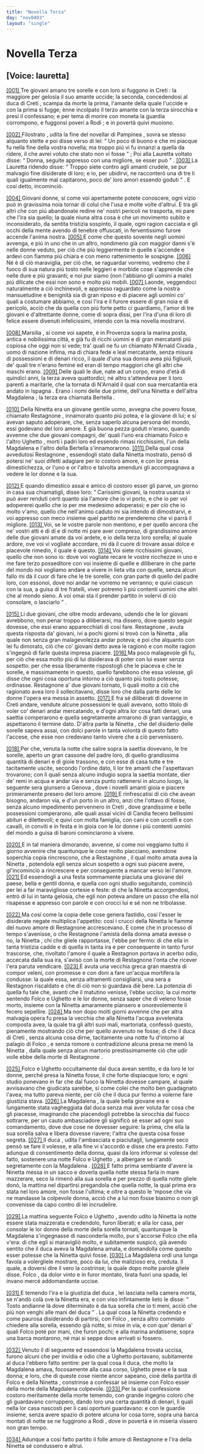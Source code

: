 ```yaml
---
title: "Novella Terza"
day: "nov0403"
layout: "single"
---
```

<div id="nov0403" type="novella" who="lauretta">
 <h1>
  Novella Terza
 </h1>
 <p>
  <h2>
   [Voice: lauretta]
  </h2>
 </p>
 <argument>
  <p>
   <a href="{{ site.baseurl }}enDecameron/nov0403#p04030001">
    [001]
   </a>
   Tre giovani amano tre sorelle e con loro si fuggono in
   <name placeref="creta" type="place">
    Creti
   </name>
   : la maggiore per gelosia il suo amante uccide; la seconda, concedendosi al
   <name persref="ducacreti" type="person">
    duca di Creti
   </name>
   , scampa da morte la prima, l'amante della quale l'uccide e con la prima si fugge; &egrave;nne incolpato il terzo amante con la terza sirocchia e presi il confessano; e per tema di morire con moneta la guardia corrompono, e fuggonsi poveri a
   <name placeref="rodi" type="place">
    Rodi
   </name>
   ; e in povert&agrave; quivi muoiono.
  </p>
 </argument>
 <div3 type="commentary" who="author">
  <p>
   <a href="{{ site.baseurl }}enDecameron/nov0403#p04030002">
    [002]
   </a>
   <name persref="filostrato" type="person">
    Filostrato
   </name>
   , udita la fine del novellar di
   <name persref="pampinea" type="person">
    Pampinea
   </name>
   , sovra se stesso alquanto stette e poi disse verso di lei:
   <q direct="unspecified" who="filostrato">
    Un poco di buono e che mi piacque fu nella fine della vostra novella; ma troppo pi&uacute; vi fu innanzi a quella da ridere, il che avrei voluto che stato non vi fosse
   </q>
   ; Poi alla
   <name persref="lauretta" type="person">
    Lauretta
   </name>
   voltato disse:
   <q direct="unspecified" who="filostrato">
    Donna, seguite appresso con una migliore, se esser pu&ograve;
   </q>
   .
   <a href="{{ site.baseurl }}enDecameron/nov0403#p04030003">
    [003]
   </a>
   La
   <name persref="lauretta" type="person">
    Lauretta
   </name>
   ridendo disse:
   <q direct="unspecified" who="lauretta">
    Troppo siete contro agli amanti crudele, se pur malvagio fine disiderate di loro; e io, per ubidirvi, ne racconter&ograve; una di tre li quali igualmente mal capitarono, poco de' loro amori essendo goduti
   </q>
   . E cos&iacute; detto, incominci&ograve;.
  </p>
 </div3>
 <div3 type="commentary" who="lauretta">
  <p>
   <a href="{{ site.baseurl }}enDecameron/nov0403#p04030004">
    [004]
   </a>
   Giovani donne, s&iacute; come voi apertamente potete conoscere, ogni vizio pu&ograve; in gravissima noia tornar di colui che l'usa e molte volte d'altrui. E tra gli altri che con pi&uacute; abandonate redine ne' nostri pericoli ne trasporta, mi pare che l'ira sia quello; la quale niuna altra cosa &egrave; che un movimento subito e inconsiderato, da sentita tristizia sospinto, il quale, ogni ragion cacciata e gli occhi della mente avendo di tenebre offuscati, in ferventissimo furore accende l'anima nostra.
   <a href="{{ site.baseurl }}enDecameron/nov0403#p04030005">
    [005]
   </a>
   E come che questo sovente negli uomini avvenga, e pi&uacute; in uno che in un altro, nondimeno gi&agrave; con maggior danni s'&egrave; nelle donne veduto, per ci&ograve; che pi&uacute; leggiermente in quelle s'accende e ardevi con fiamma pi&uacute; chiara e con meno rattenimento le sospigne.
   <a href="{{ site.baseurl }}enDecameron/nov0403#p04030006">
    [006]
   </a>
   N&eacute; &egrave; di ci&ograve; maraviglia, per ci&ograve; che, se raguardar vorremo, vedremo che il fuoco di sua natura pi&uacute; tosto nelle leggieri e morbide cose s'apprende che nelle dure e pi&uacute; gravanti; e noi pur siamo (non l'abbiano gli uomini a male) pi&uacute; dilicate che essi non sono e molto pi&uacute; mobili.
   <a href="{{ site.baseurl }}enDecameron/nov0403#p04030007">
    [007]
   </a>
   Laonde, veggendoci naturalmente a ci&ograve; inchinevoli, e appresso raguardato come la nostra mansuetudine e benignit&agrave; sia di gran riposo e di piacere agli uomini co' quali a costumare abbiamo, e cos&iacute; l'ira e il furore essere di gran noia e di pericolo, acci&ograve; che da quella con pi&uacute; forte petto ci guardiamo, l'amor di tre giovani e d'altrettante donne, come di sopra dissi, per l'ira d'una di loro di felice essere divenuti infelicissimi, intendo con la mia novella mostrarvi.
  </p>
 </div3>
 <p>
  <a href="{{ site.baseurl }}enDecameron/nov0403#p04030008">
   [008]
  </a>
  <name placeref="marsiglia" type="place">
   Marsilia
  </name>
  , s&iacute; come voi sapete, &egrave; in
  <name placeref="provenza" type="place">
   Provenza
  </name>
  sopra la marina posta, antica e nobilissima citt&agrave;, e gi&agrave; fu di ricchi uomini e di gran mercatanti pi&uacute; copiosa che oggi non si vede; tra' quali ne fu un chiamato
  <name persref="narnaldcivada" type="person">
   N'Arnald Civada
  </name>
  , uomo di nazione infima, ma di chiara fede e leal mercatante, senza misura di possessioni e di denari ricco, il quale d'una sua donna avea pi&uacute; figliuoli, de' quali tre n'erano femine ed eran di tempo maggiori che gli altri che maschi erano.
  <a href="{{ site.baseurl }}enDecameron/nov0403#p04030009">
   [009]
  </a>
  Delle quali le due, nate ad un corpo, erano d'et&agrave; di quindici anni, la terza aveva quattordici; n&eacute; altro s'attendeva per li loro parenti a maritarle, che la tornata di
  <name persref="narnaldcivada" type="person">
   N'Arnald
  </name>
  il qual con sua mercatantia era andato in
  <name placeref="spagna" type="place">
   Ispagna
  </name>
  . Erano i nomi delle due prime, dell'una
  <name persref="ninettacivada" type="person">
   Ninetta
  </name>
  e dell'altra
  <name persref="magdalenacivada" type="person">
   Magdalena
  </name>
  ; la terza era chiamata
  <name persref="bertellacivada" type="person">
   Bertella
  </name>
  .
 </p>
 <p>
  <a href="{{ site.baseurl }}enDecameron/nov0403#p04030010">
   [010]
  </a>
  Della
  <name persref="ninettacivada" type="person">
   Ninetta
  </name>
  era un giovane gentile uomo, avvegna che povero fosse, chiamato
  <name persref="restagnone" type="person">
   Restagnone
  </name>
  , innamorato quanto pi&uacute; potea, e la giovane di lui; e s&iacute; avevan saputo adoperare, che, senza saperlo alcuna persona del mondo, essi godevano del loro amore. E gi&agrave; buona pezza goduti n'erano, quando avvenne che due giovani compagni, de' quali l'uno era chiamato
  <name persref="folco" type="person">
   Folco
  </name>
  e l'altro
  <name persref="ughetto" type="person">
   Ughetto
  </name>
  , morti i padri loro ed essendo rimasi ricchissimi, l'un della
  <name persref="magdalenacivada" type="person">
   Magdalena
  </name>
  e l'altro della
  <name persref="bertellacivada" type="person">
   Bertella
  </name>
  s'innamorarono.
  <a href="{{ site.baseurl }}enDecameron/nov0403#p04030011">
   [011]
  </a>
  Della qual cosa avvedutosi
  <name persref="restagnone" type="person">
   Restagnone
  </name>
  , essendogli stato dalla
  <name persref="ninettacivada" type="person">
   Ninetta
  </name>
  mostrato, pens&ograve; di potersi ne' suoi difetti adagiare per lo costoro amore, e con lor presa dimestichezza, or l'uno e or l'altro e talvolta amenduni gli accompagnava a vedere le lor donne e la sua.
 </p>
 <p>
  <a href="{{ site.baseurl }}enDecameron/nov0403#p04030012">
   [012]
  </a>
  E quando dimestico assai e amico di costoro esser gli parve, un giorno in casa sua chiamatigli, disse loro:
  <q direct="unspecified" who="restagnone">
   Carissimi giovani, la nostra usanza vi pu&ograve; aver renduti certi quanto sia l'amore che io vi porto, e che io per voi adopererei quello che io per me medesimo adoperassi; e per ci&ograve; che io molto v'amo, quello che nell'animo caduto mi sia intendo di dimostrarvi, e voi appresso con meco insieme quel partito ne prenderemo che vi parr&agrave; il migliore.
   <a href="{{ site.baseurl }}enDecameron/nov0403#p04030013">
    [013]
   </a>
   Voi, se le vostre parole non mentono, e per quello ancora che ne' vostri atti e di d&iacute; e di notte mi pare aver compreso, di grandissimo amore delle due giovani amate da voi ardete, e io della terza loro sorella; al quale ardore, ove voi vi vogliate accordare, mi d&agrave; il cuore di trovare assai dolce e piacevole rimedio, il quale &egrave; questo.
   <a href="{{ site.baseurl }}enDecameron/nov0403#p04030014">
    [014]
   </a>
   Voi siete ricchissimi giovani, quello che non sono io: dove voi vogliate recare le vostre ricchezze in uno e me fare terzo posseditore con voi insieme di quelle e diliberare in che parte del mondo noi vogliamo andare a vivere in lieta vita con quelle, senza alcun fallo mi d&agrave; il cuor di fare che le tre sorelle, con gran parte di quello del padre loro, con essonoi, dove noi andar ne vorremo ne verranno; e quivi ciascun con la sua, a guisa di tre fratelli, viver potremo li pi&uacute; contenti uomini che altri che al mondo sieno. A voi omai sta il prender partito in volervi di ci&ograve; consolare, o lasciarlo
  </q>
  .
 </p>
 <p>
  <a href="{{ site.baseurl }}enDecameron/nov0403#p04030015">
   [015]
  </a>
  Li due giovani, che oltre modo ardevano, udendo che le lor giovani avrebbono, non penar troppo a diliberarsi, ma dissero, dove questo seguir dovesse, che essi erano apparecchiati di cos&iacute; fare.
  <name persref="restagnone" type="person">
   Restagnone
  </name>
  , avuta questa risposta da' giovani, ivi a pochi giorni si trov&ograve; con la
  <name persref="ninettacivada" type="person">
   Ninetta
  </name>
  , alla quale non senza gran malagevolezza andar poteva; e poi che alquanto con lei fu dimorato, ci&ograve; che co' giovani detto avea le ragion&ograve; e con molte ragion s'ingegn&ograve; di farle questa impresa piacere.
  <a href="{{ site.baseurl }}enDecameron/nov0403#p04030016">
   [016]
  </a>
  Ma poco malagevole gli fu, per ci&ograve; che essa molto pi&uacute; di lui disiderava di poter con lui esser senza sospetto: per che essa liberamente rispostogli che le piaceva e che le sorelle, e massimamente in questo, quello farebbono che essa volesse, gli disse che ogni cosa oportuna intorno a ci&ograve; quanto pi&uacute; tosto potesse, ordinasse.
  <name persref="restagnone" type="person">
   Restagnone
  </name>
  a' due giovani tornato, li quali molto a ci&ograve; che ragionato avea loro il sollecitavano, disse loro che dalla parte delle lor donne l'opera era messa in assetto.
  <a href="{{ site.baseurl }}enDecameron/nov0403#p04030017">
   [017]
  </a>
  E fra s&eacute; diliberati di doverne in
  <name placeref="creta" type="place">
   Creti
  </name>
  andare, vendute alcune possessioni le quali avevano, sotto titolo di voler co' denari andar mercatando, e d'ogni altra lor cosa fatti denari, una saettia comperarono e quella segretamente armarono di gran vantaggio, e aspettarono il termine dato. D'altra parte la
  <name persref="ninettacivada" type="person">
   Ninetta
  </name>
  , che del disiderio delle sorelle sapeva assai, con dolci parole in tanta volont&agrave; di questo fatto l'accese, che esse non credevano tanto vivere che a ci&ograve; pervenissero.
 </p>
 <p>
  <a href="{{ site.baseurl }}enDecameron/nov0403#p04030018">
   [018]
  </a>
  Per che, venuta la notte che salire sopra la saettia dovevano, le tre sorelle, aperto un gran cassone del padre loro, di quello grandissima quantit&agrave; di denari e di gioie trassono, e con esse di casa tutte e tre tacitamente uscite, secondo l'ordine dato, li lor tre amanti che l'aspettavan trovarono; con li quali senza alcuno indugio sopra la saettia montate, dier de' remi in acqua e andar via e senza punto rattenersi in alcuno luogo, la seguente sera giunsero a
  <name placeref="genova" type="place">
   Genova
  </name>
  , dove i novelli amanti gioia e piacere primieramente presero del loro amore.
  <a href="{{ site.baseurl }}enDecameron/nov0403#p04030019">
   [019]
  </a>
  E rinfrescatisi di ci&ograve; che avean bisogno, andaron via, e d'un porto in un altro, anzi che l'ottavo d&iacute; fosse, senza alcuno impedimento pervennero in
  <name placeref="creta" type="place">
   Creti
  </name>
  , dove grandissime e belle possessioni comperarono, alle quali assai vicini di
  <name placeref="candia" type="place">
   Candia
  </name>
  fecero bellissimi abituri e dilettevoli; e quivi con molta famiglia, con cani e con uccelli e con cavalli, in conviti e in festa e in gioia con le lor donne i pi&uacute; contenti uomini del mondo a guisa di baroni cominciarono a vivere.
 </p>
 <p>
  <a href="{{ site.baseurl }}enDecameron/nov0403#p04030020">
   [020]
  </a>
  E in tal maniera dimorando, avvenne, s&iacute; come noi veggiamo tutto il giorno avvenire che quantunque le cose molto piacciano, avendone soperchia copia rincrescono, che a
  <name persref="restagnone" type="person">
   Restagnone
  </name>
  , il qual molto amata avea la
  <name persref="ninettacivada" type="person">
   Ninetta
  </name>
  , potendola egli senza alcun sospetto a ogni suo piacere avere, gl'incominci&ograve; a rincrescere e per conseguente a mancar verso lei l'amore.
  <a href="{{ site.baseurl }}enDecameron/nov0403#p04030021">
   [021]
  </a>
  Ed essendogli a una festa sommamente piaciuta una giovane del paese, bella e gentil donna, e quella con ogni studio seguitando, cominci&ograve; per lei a far maravigliose cortesie e feste: di che la
  <name persref="ninettacivada" type="person">
   Ninetta
  </name>
  accorgendosi, entr&ograve; di lui in tanta gelosia, che egli non poteva andare un passo che ella nol risapesse e appresso con parole e con crocci lui e s&eacute; non ne tribolasse.
 </p>
 <p>
  <a href="{{ site.baseurl }}enDecameron/nov0403#p04030022">
   [022]
  </a>
  Ma cos&iacute; come la copia delle cose genera fastidio, cos&iacute; l'esser le disiderate negate multiplica l'appetito: cos&iacute; i crucci della
  <name persref="ninettacivada" type="person">
   Ninetta
  </name>
  le fiamme del nuovo amore di
  <name persref="restagnone" type="person">
   Restagnone
  </name>
  accrescevano. E come che in processo di tempo s'avenisse, o che
  <name persref="restagnone" type="person">
   Restagnone
  </name>
  l'amist&agrave; della donna amata avesse o no, la
  <name persref="ninettacivada" type="person">
   Ninetta
  </name>
  , chi che gliele rapportasse, l'ebbe per fermo: di che ella in tanta tristizia cadde e di quella in tanta ira e per consequente in tanto furor trascorse, che, rivoltato l'amore il quale a
  <name persref="restagnone" type="person">
   Restagnon
  </name>
  portava in acerbo odio, accecata dalla sua ira, s'avis&ograve; con la morte di
  <name persref="restagnone" type="person">
   Restagnone
  </name>
  l'onta che ricever l'era paruta vendicare.
  <a href="{{ site.baseurl }}enDecameron/nov0403#p04030023">
   [023]
  </a>
  E avuta una vecchia greca gran
  <name persref="grecamaestra" type="person">
   maestra
  </name>
  di compor veleni, con promesse e con doni a fare un'acqua mortifera la condusse: la quale essa, senza altramenti consigliarsi, una sera a
  <name persref="restagnone" type="person">
   Restagnon
  </name>
  riscaldato e che di ci&ograve; non si guardava di&egrave; bere. La potenzia di quella fu tale che, avanti che il matutino venisse, l'ebbe ucciso; la cui morte sentendo
  <name persref="folco" type="person">
   Folco
  </name>
  e
  <name persref="ughetto" type="person">
   Ughetto
  </name>
  e le lor donne, senza saper che di veleno fosse morto, insieme con la
  <name persref="ninettacivada" type="person">
   Ninetta
  </name>
  amaramente piansero e onorevolemente il fecero sepellire.
  <a href="{{ site.baseurl }}enDecameron/nov0403#p04030024">
   [024]
  </a>
  Ma non dopo molti giorni avvenne che per altra malvagia opera fu presa la
  <name persref="grecamaestra" type="person">
   vecchia
  </name>
  che alla
  <name persref="ninettacivada" type="person">
   Ninetta
  </name>
  l'acqua avvelenata composta avea, la quale tra gli altri suoi mali, martoriata, confess&ograve; questo, pienamente mostrando ci&ograve; che per quello avvenuto ne fosse; di che il
  <name persref="ducacreti" type="person">
   duca di Creti
  </name>
  , senza alcuna cosa dirne, tacitamente una notte fu d'intorno al
  <name placeref="palagiofolco-0403" type="place">
   palagio
  </name>
  di
  <name persref="folco" type="person">
   Folco
  </name>
  , e senza romore o contradizione alcuna presa ne men&ograve; la
  <name persref="ninettacivada" type="person">
   Ninetta
  </name>
  , dalla quale senza alcun martorio prestissimamente ci&ograve; che udir volle ebbe della morte di
  <name persref="restagnone" type="person">
   Restagnone
  </name>
  .
 </p>
 <p>
  <a href="{{ site.baseurl }}enDecameron/nov0403#p04030025">
   [025]
  </a>
  <name persref="folco" type="person">
   Folco
  </name>
  e
  <name persref="ughetto" type="person">
   Ughetto
  </name>
  occultamente dal
  <name persref="ducacreti" type="person">
   duca
  </name>
  avean sentito, e da loro le lor donne, perch&eacute; presa la
  <name persref="ninettacivada" type="person">
   Ninetta
  </name>
  fosse, il che forte dispiacque loro; e ogni studio ponevano in far che dal fuoco la
  <name persref="ninettacivada" type="person">
   Ninetta
  </name>
  dovesse campare, al quale avvisavano che giudicata sarebbe, s&iacute; come colei che molto ben guadagnato l'avea; ma tutto pareva niente, per ci&ograve; che il
  <name persref="ducacreti" type="person">
   duca
  </name>
  pur fermo a volerne fare giustizia stava.
  <a href="{{ site.baseurl }}enDecameron/nov0403#p04030026">
   [026]
  </a>
  La
  <name persref="magdalenacivada" type="person">
   Magdalena
  </name>
  , la quale bella giovane era e lungamente stata vagheggiata dal
  <name persref="ducacreti" type="person">
   duca
  </name>
  senza mai aver voluta far cosa che gli piacesse, imaginando che piacendogli potrebbe la sirocchia dal fuoco sottrarre, per un cauto ambasciadore gli signific&ograve; s&eacute; esser ad ogni suo comandamento, dove due cose ne dovesser seguire: la prima, che ella la sua sorella salva e libera dovesse riavere; l'altra che questa cosa fosse segreta.
  <a href="{{ site.baseurl }}enDecameron/nov0403#p04030027">
   [027]
  </a>
  Il
  <name persref="ducacreti" type="person">
   duca
  </name>
  , udita l'ambasciata e piaciutagli, lungamente seco pens&ograve; se fare il volesse, e alla fine vi s'accord&ograve; e disse che era presto. Fatto adunque di consentimento della donna, quasi da loro informar si volesse del fatto, sostenere una notte
  <name persref="folco" type="person">
   Folco
  </name>
  e
  <name persref="ughetto" type="person">
   Ughetto
  </name>
  , a albergare se n'and&ograve; segretamente con la
  <name persref="magdalenacivada" type="person">
   Magdalena
  </name>
  .
  <a href="{{ site.baseurl }}enDecameron/nov0403#p04030028">
   [028]
  </a>
  E fatto prima sembiante d'avere la
  <name persref="ninettacivada" type="person">
   Ninetta
  </name>
  messa in un sacco e doverla quella notte stessa farla in mare mazzerare, seco la rimen&ograve; alla sua sorella e per prezzo di quella notte gliele don&ograve;, la mattina nel dipartirsi pregandola che quella notte, la qual prima era stata nel loro amore, non fosse l'ultima; e oltre a questo le 'mpose che via ne mandasse la colpevole donna, acci&ograve; che a lui non fosse biasimo o non gli convenisse da capo contro di lei incrudelire.
 </p>
 <p>
  <a href="{{ site.baseurl }}enDecameron/nov0403#p04030029">
   [029]
  </a>
  La mattina seguente
  <name persref="folco" type="person">
   Folco
  </name>
  e
  <name persref="ughetto" type="person">
   Ughetto
  </name>
  , avendo udito la
  <name persref="ninettacivada" type="person">
   Ninetta
  </name>
  la notte essere stata mazzerata e credendolo, furon liberati; e alla lor casa, per consolar le lor donne della morte della sorella tornati, quantunque la
  <name persref="magdalenacivada" type="person">
   Magdalena
  </name>
  s'ingegnasse di nasconderla molto, pur s'accorse
  <name persref="folco" type="person">
   Folco
  </name>
  che ella v'era: di che egli si maravigli&ograve; molto, e subitamente suspic&ograve;, gi&agrave; avendo sentito che il duca aveva la
  <name persref="magdalenacivada" type="person">
   Magdalena
  </name>
  amata, e domandolla come questo esser potesse che la
  <name persref="ninettacivada" type="person">
   Ninetta
  </name>
  quivi fosse.
  <a href="{{ site.baseurl }}enDecameron/nov0403#p04030030">
   [030]
  </a>
  La
  <name persref="magdalenacivada" type="person">
   Magdalena
  </name>
  ord&iacute; una lunga favola a volergliele mostrare, poco da lui, che malizioso era, creduta. Il quale, a doversi dire il vero la costrinse; la quale dopo molte parole gliele disse.
  <name persref="folco" type="person">
   Folco
  </name>
  , da dolor vinto e in furor montato, tirata fuori una spada, lei invano merc&eacute; addomandante uccise.
 </p>
 <p>
  <a href="{{ site.baseurl }}enDecameron/nov0403#p04030031">
   [031]
  </a>
  E temendo l'ira e la giustizia del
  <name persref="ducacreti" type="person">
   duca
  </name>
  , lei lasciata nella camera morta, se n'and&ograve; col&agrave; ove la
  <name persref="ninettacivada" type="person">
   Ninetta
  </name>
  era, e con viso infintamente lieto le disse:
  <q direct="unspecified" who="folco">
   Tosto andianne l&agrave; dove diterminato &egrave; da tua sorella che io ti meni, acci&ograve; che pi&uacute; non venghi alle mani del
   <name persref="ducacreti" type="person">
    duca
   </name>
  </q>
  . La qual cosa la
  <name persref="ninettacivada" type="person">
   Ninetta
  </name>
  credendo e come paurosa disiderando di partirsi, con
  <name persref="folco" type="person">
   Folco
  </name>
  , senza altro commiato chiedere alla sorella, essendo gi&agrave; notte, si mise in via, e con que' denari a' quali
  <name persref="folco" type="person">
   Folco
  </name>
  pot&eacute; por mani, che furon pochi; e alla marina andatisene, sopra una barca montarono, n&eacute; mai si seppe dove arrivati si fossero.
 </p>
 <p>
  <a href="{{ site.baseurl }}enDecameron/nov0403#p04030032">
   [032]
  </a>
  Venuto il d&iacute; seguente ed essendosi la
  <name persref="magdalenacivada" type="person">
   Magdalena
  </name>
  trovata uccisa, furono alcuni che per invidia e odio che a
  <name persref="ughetto" type="person">
   Ughetto
  </name>
  portavano, subitamente al
  <name persref="ducacreti" type="person">
   duca
  </name>
  l'ebbero fatto sentire: per la qual cosa il duca, che molto la
  <name persref="magdalenacivada" type="person">
   Magdalena
  </name>
  amava, focosamente alla casa corso,
  <name persref="ughetto" type="person">
   Ughetto
  </name>
  prese e la sua donna; e loro, che di queste cose niente ancor sapeano, cio&egrave; della partita di
  <name persref="folco" type="person">
   Folco
  </name>
  e della
  <name persref="ninettacivada" type="person">
   Ninetta
  </name>
  , constrinse a confessar s&eacute; insieme con
  <name persref="folco" type="person">
   Folco
  </name>
  esser della morte della
  <name persref="magdalenacivada" type="person">
   Magdalena
  </name>
  colpevole.
  <a href="{{ site.baseurl }}enDecameron/nov0403#p04030033">
   [033]
  </a>
  Per la qual confessione costoro meritamente della morte temendo, con grande ingegno coloro che gli guardavano corruppero, dando loro una certa quantit&agrave; di denari, li quali nella lor casa nascosti per li casi oportuni guardavano: e con le guardie insieme, senza avere spazio di potere alcuna lor cosa torre, sopra una barca montati di notte se ne fuggirono a
  <name placeref="rodi" type="place">
   Rodi
  </name>
  , dove in povert&agrave; e in miseria vissero non gran tempo.
 </p>
 <p>
  <a href="{{ site.baseurl }}enDecameron/nov0403#p04030034">
   [034]
  </a>
  Adunque a cos&iacute; fatto partito il folle amore di
  <name persref="restagnone" type="person">
   Restagnone
  </name>
  e l'ira della
  <name persref="ninettacivada" type="person">
   Ninetta
  </name>
  s&eacute; condussero e altrui.
 </p>
</div>